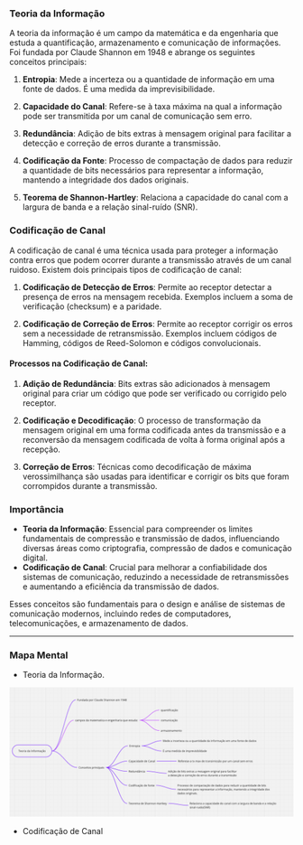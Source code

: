 ### Teoria da Informação

A teoria da informação é um campo da matemática e da engenharia que estuda a quantificação, armazenamento e comunicação de informações. Foi fundada por Claude Shannon em 1948 e abrange os seguintes conceitos principais:

1. **Entropia**: Mede a incerteza ou a quantidade de informação em uma fonte de dados. É uma medida da imprevisibilidade.
   
2. **Capacidade do Canal**: Refere-se à taxa máxima na qual a informação pode ser transmitida por um canal de comunicação sem erro. 

3. **Redundância**: Adição de bits extras à mensagem original para facilitar a detecção e correção de erros durante a transmissão.

4. **Codificação da Fonte**: Processo de compactação de dados para reduzir a quantidade de bits necessários para representar a informação, mantendo a integridade dos dados originais.

5. **Teorema de Shannon-Hartley**: Relaciona a capacidade do canal com a largura de banda e a relação sinal-ruído (SNR).

### Codificação de Canal

A codificação de canal é uma técnica usada para proteger a informação contra erros que podem ocorrer durante a transmissão através de um canal ruidoso. Existem dois principais tipos de codificação de canal:

1. **Codificação de Detecção de Erros**: Permite ao receptor detectar a presença de erros na mensagem recebida. Exemplos incluem a soma de verificação (checksum) e a paridade.

2. **Codificação de Correção de Erros**: Permite ao receptor corrigir os erros sem a necessidade de retransmissão. Exemplos incluem códigos de Hamming, códigos de Reed-Solomon e códigos convolucionais.

#### Processos na Codificação de Canal:

1. **Adição de Redundância**: Bits extras são adicionados à mensagem original para criar um código que pode ser verificado ou corrigido pelo receptor.

2. **Codificação e Decodificação**: O processo de transformação da mensagem original em uma forma codificada antes da transmissão e a reconversão da mensagem codificada de volta à forma original após a recepção.

3. **Correção de Erros**: Técnicas como decodificação de máxima verossimilhança são usadas para identificar e corrigir os bits que foram corrompidos durante a transmissão.

### Importância

- **Teoria da Informação**: Essencial para compreender os limites fundamentais de compressão e transmissão de dados, influenciando diversas áreas como criptografia, compressão de dados e comunicação digital.
- **Codificação de Canal**: Crucial para melhorar a confiabilidade dos sistemas de comunicação, reduzindo a necessidade de retransmissões e aumentando a eficiência da transmissão de dados.

Esses conceitos são fundamentais para o design e análise de sistemas de comunicação modernos, incluindo redes de computadores, telecomunicações, e armazenamento de dados.

---
### Mapa Mental 

- Teoria da Informação.

![alt text](image.png)

- Codificação de Canal




